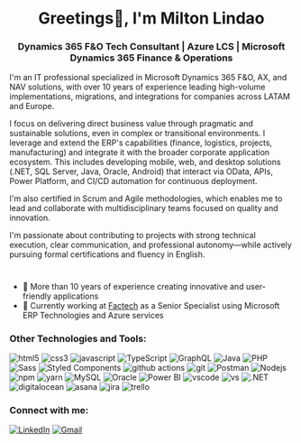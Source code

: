 <h1 align="center">Greetings👋, I'm Milton Lindao</h1>
<h3 align="center">Dynamics 365 F&O Tech Consultant | Azure LCS | Microsoft Dynamics 365 Finance & Operations</h3>
<P>
I'm an IT professional specialized in Microsoft Dynamics 365 F&O, AX, and NAV solutions, with over 10 years of experience leading high-volume implementations, migrations, and integrations for companies across LATAM and Europe.

I focus on delivering direct business value through pragmatic and sustainable solutions, even in complex or transitional environments. I leverage and extend the ERP's capabilities (finance, logistics, projects, manufacturing) and integrate it with the broader corporate application ecosystem. This includes developing mobile, web, and desktop solutions (.NET, SQL Server, Java, Oracle, Android) that interact via OData, APIs, Power Platform, and CI/CD automation for continuous deployment.

I'm also certified in Scrum and Agile methodologies, which enables me to lead and collaborate with multidisciplinary teams focused on quality and innovation.

I'm passionate about contributing to projects with strong technical execution, clear communication, and professional autonomy—while actively pursuing formal certifications and fluency in English.
</P>
<h1></h1> 

- 🚀 More than 10 years of experience creating innovative and user-friendly applications
- 💼 Currently working at [Factech](https://www.factech.tech/) as a Senior Specialist using Microsoft ERP Technologies and Azure services

<h3 align="left">Other Technologies and Tools:</h3>
<p align="left">
   <img alt="html5" src="https://img.shields.io/badge/-HTML5-E34F26?style=flat-square&logo=html5&logoColor=white" />
  <img alt="css3" src="https://img.shields.io/badge/-CSS3-4285f4?style=flat-square&logo=css3&logoColor=white" />
  <img alt="javascript" src="https://img.shields.io/badge/-Javascript-e5ce27?style=flat-square&logo=Javascript&logoColor=white" />
  <img alt="TypeScript" src="https://img.shields.io/badge/-TypeScript-007ACC?style=flat-square&logo=typescript&logoColor=white" />
  <img alt="GraphQL" src="https://img.shields.io/badge/-GraphQL-E10098?style=flat-square&logo=graphql&logoColor=white" />
  <img alt="Java" src="https://img.shields.io/badge/-Java-ED8B00?style=flat-square&logo=Java&logoColor=white" />
  <img alt="PHP" src="https://img.shields.io/badge/-php-777BB4?style=flat-square&logo=php&logoColor=white" />
  <img alt="Sass" src="https://img.shields.io/badge/-Sass-CC6699?style=flat-square&logo=sass&logoColor=white" />
  <img alt="Styled Components" src="https://img.shields.io/badge/-Styled_Components-db7092?style=flat-square&logo=styled-components&logoColor=white" />
  <img alt="github actions" src="https://img.shields.io/badge/-Github_Actions-2088FF?style=flat-square&logo=github-actions&logoColor=white" />
  <img alt="git" src="https://img.shields.io/badge/-Git-F05032?style=flat-square&logo=git&logoColor=white" />
  <img alt="Postman" src="https://img.shields.io/badge/-postman-f15d27?style=flat-square&logo=postman&logoColor=white" />
  <img alt="Nodejs" src="https://img.shields.io/badge/-Nodejs-43853d?style=flat-square&logo=Node.js&logoColor=white" />
  <img alt="npm" src="https://img.shields.io/badge/-NPM-CB3837?style=flat-square&logo=npm&logoColor=white" />
  <img alt="yarn" src="https://img.shields.io/badge/-Yarn-2188b6?style=flat-square&logo=yarn&logoColor=white" />  
  <img alt="MySQL" src="https://img.shields.io/badge/-MySQL-4479A1?style=flat-square&logo=MySQL&logoColor=white" />
  <img alt="Oracle" src="https://custom-icon-badges.demolab.com/badge/-Oracle-F80000?style=flat-square&logo=Oracle&logoColor=white" />
  <img alt="Power BI" src="https://custom-icon-badges.demolab.com/badge/-Power%20BI-F1C912?style=flat-square&logo=Power%20BI&logoColor=white" />  
  <img alt="vscode" src="https://img.shields.io/badge/-Visual%20Studio%20Code-0066b8?style=flat-square&logo=Visual%20Studio%20Code&logoColor=white" />
  <img alt="vs" src="https://custom-icon-badges.demolab.com/badge/-Visual%20Studio-5C2D91?style=flat-square&logo=Visual-Studio&logoColor=white" />
  <img alt=".NET" src="https://img.shields.io/badge/-.NET-512BD4?style=flat-square&logo=.NET&logoColor=white" />  
  <img alt="digitalocean" src="https://img.shields.io/badge/-DigitalOcean-0167FF?style=flat-square&logo=DigitalOcean&logoColor=white" />
  <img alt="asana" src="https://img.shields.io/badge/-Asana-F06A6A?style=flat-square&logo=Asana&logoColor=white" />
  <img alt="jira" src="https://img.shields.io/badge/-Jira-0052CC?style=flat-square&logo=Jira&logoColor=white" />
  <img alt="trello" src="https://img.shields.io/badge/-Trello-0052CC?style=flat-square&logo=Trello&logoColor=white" />
</p>

<h3 align="left">Connect with me:</h3>
<p align="left">
  <a href="https://www.linkedin.com/in/miltonlindao/" target="_blank"><img alt="LinkedIn" src="https://img.shields.io/badge/linkedin-%230077B5.svg?&style=for-the-badge&logo=linkedin&logoColor=white" /></a>
  <a href="mailto:melv077@gmail.com"><img alt="Gmail" src="https://img.shields.io/badge/-Gmail-ea4335?style=for-the-badge&logo=gmail&logoColor=white" /></a>
</p>

<!--
**miltonlindao/miltonlindao** is a ✨ _special_ ✨ repository because its `README.md` (this file) appears on your GitHub profile.

Here are some ideas to get you started:

- 🔭 I’m currently working on ...
- 🌱 I’m currently learning ...
- 👯 I’m looking to collaborate on ...
- 🤔 I’m looking for help with ...
- 💬 Ask me about ...
- 📫 How to reach me: ...
- 😄 Pronouns: ...
- ⚡ Fun fact: ...
-->
